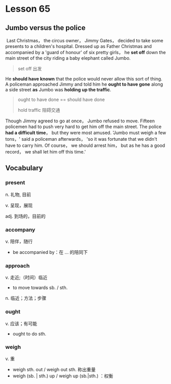 # Lesson 65

## Jumbo versus the police

​	Last Christmas， the circus owner， Jimmy Gates， decided to take some presents to a children's hospital. Dressed up as Father Christmas and accompanied by a 'guard of honour' of six pretty girls， he **set off** down the main street of the city riding a baby elephant called Jumbo. 

> set off 出发

He **should have known** that the police would never allow this sort of thing. A policeman approached Jimmy and told him he **ought to have gone** along a side street **as** Jumbo was **holding up the traffic**. 

> ought to have done == should have done
>
> hold traffic 阻碍交通

Though Jimmy agreed to go at once， Jumbo refused to move. Fifteen policemen had to push very hard to get him off the main street. The police **had a difficult time**， but they were most amused. 'Jumbo must weigh a few tons，' said a policeman afterwards， 'so it was fortunate that we didn't have to carry him. Of course， we should arrest him， but as he has a good record， we shall let him off this time.'

## Vocabulary

### present

n. 礼物, 目前

v. 呈现，展现

adj. 到场的，目前的

### accompany

v. 陪伴，随行

* be accompanied by：在 … 的陪同下 

### approach

v. 走近;（时间）临近

* to move towards sb. / sth.

n. 临近；方法；步骤

### ought

v. 应该；有可能

* ought to do sth.

### weigh

v. 重

* weigh sth. out / weigh out sth. 称出重量
* weigh (sb. | sth.) up / weigh up (sb.|sth.) ：权衡